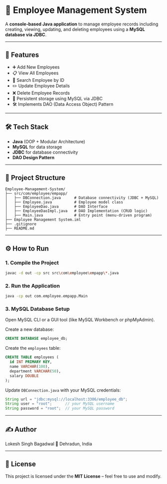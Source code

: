 
# 📌 Employee Management System

A **console-based Java application** to manage employee records including creating, viewing, updating, and deleting employees using a **MySQL database via JDBC**.

---

## 🚀 Features

* ➕ Add New Employees
* 📋 View All Employees
* 🔎 Search Employee by ID
* ✏️ Update Employee Details
* ❌ Delete Employee Records
* 💾 Persistent storage using MySQL via JDBC
* 🛠️ Implements DAO (Data Access Object) Pattern

---

## 🛠️ Tech Stack

* **Java** (OOP + Modular Architecture)
* **MySQL** for data storage
* **JDBC** for database connectivity
* **DAO Design Pattern**

---

## 📁 Project Structure

```
Employee-Management-System/
├── src/com/employee/empapp/
│   ├── DBConnection.java      # Database connectivity (JDBC + MySQL)
│   ├── Employee.java          # Employee model class
│   ├── EmployeeDao.java       # DAO Interface
│   ├── EmployeeDaoImpl.java   # DAO Implementation (CRUD logic)
│   ├── Main.java              # Entry point (menu-driven program)
├── Employee Management System.iml
├── .gitignore
├── README.md
```

---

## ⚙️ How to Run

### 1. Compile the Project

```bash
javac -d out -cp src src\com\employee\empapp\*.java
```

### 2. Run the Application

```bash
java -cp out com.employee.empapp.Main
```

### 3. MySQL Database Setup

Open MySQL CLI or a GUI tool (like MySQL Workbench or phpMyAdmin).

Create a new database:

```sql
CREATE DATABASE employee_db;
```

Create the `employees` table:

```sql
CREATE TABLE employees (
  id INT PRIMARY KEY,
  name VARCHAR(100),
  department VARCHAR(50),
  salary DOUBLE
);
```

Update `DBConnection.java` with your MySQL credentials:

```java
String url = "jdbc:mysql://localhost:3306/employee_db";
String user = "root";      // your MySQL username
String password = "root";  // your MySQL password
```

---

## ✍️ Author

Lokesh Singh Bagadwal
📍 Dehradun, India

---

## 📄 License

This project is licensed under the **MIT License** – feel free to use and modify.


